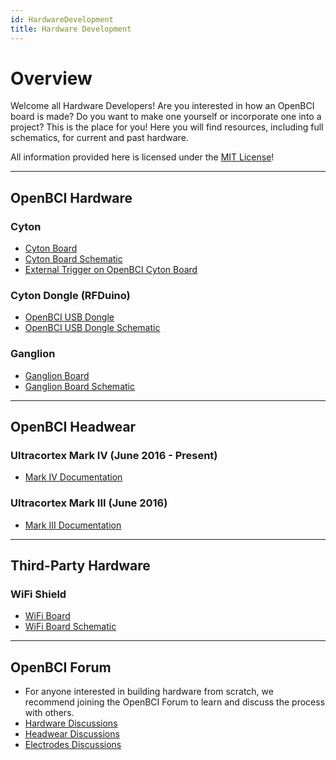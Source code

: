 ```yaml
---
id: HardwareDevelopment
title: Hardware Development
---
```

# Overview

Welcome all Hardware Developers! Are you interested in how an OpenBCI board is made? Do you want to make one yourself or incorporate one into a project? This is the place for you! Here you will find resources, including full schematics, for current and past hardware.

All information provided here is licensed under the [MIT License](https://opensource.org/licenses/MIT)!

* * *

## OpenBCI Hardware

### Cyton

-   [Cyton Board](02Cyton/02-Cyton.md)
-   [Cyton Board Schematic](02Cyton/02-Cyton.md#openbci-cyton-board-circuit-schematic)
-   [External Trigger on OpenBCI Cyton Board](02Cyton/07-External_Trigger_Cyton_Example.md)

### Cyton Dongle (RFDuino)

-   [OpenBCI USB Dongle](02Cyton/02-Cyton.md#openbci-usb-dongle)
-   [OpenBCI USB Dongle Schematic](02Cyton/02-Cyton.md#openbci-dongle-circuit-schematic)

### Ganglion

-   [Ganglion Board](03Ganglion/02-Ganglion.md)
-   [Ganglion Board Schematic](03Ganglion/02-Ganglion.md#ganglion-board-circuit-schematic)

* * *

## OpenBCI Headwear

### Ultracortex Mark IV (June 2016 - Present)

-   [Mark IV Documentation](04AddOns/01-Headwear/01-Ultracortex-Mark-IV.md)

### Ultracortex Mark III (June 2016)

-   [Mark III Documentation](04AddOns/01-Headwear/02-Ultracortex-Mark-III-Nova-Revised.md)

* * *

## Third-Party Hardware

### WiFi Shield

-   [WiFi Board](05ThirdParty/03-WiFiShield/01-Wifi.md)
-   [WiFi Board Schematic](05ThirdParty/03-WiFiShield/01-Wifi.md#wifi-board-circuit-schematic)

* * *

## OpenBCI Forum

-   For anyone interested in building hardware from scratch, we recommend joining the OpenBCI Forum to learn and discuss the process with others.
-   [Hardware Discussions](https://openbci.com/forum/index.php?p=/categories/hardware)
-   [Headwear Discussions](https://openbci.com/forum/index.php?p=/categories/headware)
-   [Electrodes Discussions](https://openbci.com/forum/index.php?p=/categories/electrodes)
